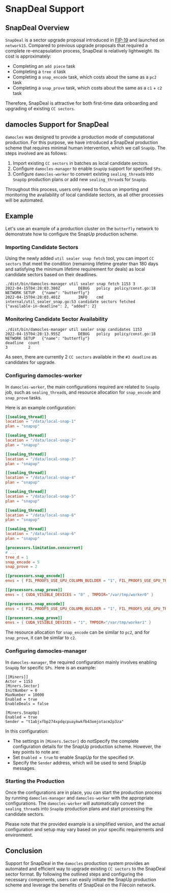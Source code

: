 # SnapDeal Support

## SnapDeal Overview
`SnapDeal` is a sector upgrade proposal introduced in [FIP-19](https://github.com/filecoin-project/FIPs/blob/master/FIPS/fip-0019.md) and launched on `network15`. Compared to previous upgrade proposals that required a complete re-encapsulation process, SnapDeal is relatively lightweight. Its cost is approximately:
- Completing an `add piece` task
- Completing a `tree d` task
- Completing a `snap_encode` task, which costs about the same as a `pc2` task
- Completing a `snap_prove` task, which costs about the same as a `c1` + `c2` task

Therefore, SnapDeal is attractive for both first-time data onboarding and upgrading of existing `CC sectors`.

## damocles Support for SnapDeal
`damocles` was designed to provide a production mode of computational production. For this purpose, we have introduced a SnapDeal production scheme that requires minimal human intervention, which we call `SnapUp`. The steps involved are as follows:

1. Import existing `CC sectors` in batches as local candidate sectors.
2. Configure `damocles-manager` to enable `SnapUp` support for specified `SPs`.
3. Configure `damocles-worker` to convert existing `sealing_thread`s into `SnapUp` production plans or add new `sealing_thread`s for `SnapUp`.

Throughout this process, users only need to focus on importing and monitoring the availability of local candidate sectors, as all other processes will be automated.

## Example
Let's use an example of a production cluster on the `butterfly` network to demonstrate how to configure the SnapUp production scheme.

### Importing Candidate Sectors
Using the newly added `util sealer snap fetch` tool, you can import `CC sectors` that meet the condition (remaining lifetime greater than 180 days and satisfying the minimum lifetime requirement for deals) as local candidate sectors based on their deadlines.
```
./dist/bin/damocles-manager util sealer snap fetch 1153 3
2022-04-15T04:28:03.380Z        DEBUG   policy  policy/const.go:18      NETWORK SETUP   {"name": "butterfly"}
2022-04-15T04:28:03.401Z        INFO    cmd     internal/util_sealer_snap.go:53 candidate sectors fetched        {"available-in-deadline": 2, "added": 2}
```

### Monitoring Candidate Sector Availability
```
./dist/bin/damocles-manager util sealer snap candidates 1153
2022-04-15T04:28:13.955Z        DEBUG   policy  policy/const.go:18      NETWORK SETUP   {"name": "butterfly"}
deadline  count
3         2
```
As seen, there are currently 2 `CC sectors` available in the `#3 deadline` as candidates for upgrade.

### Configuring damocles-worker
In `damocles-worker`, the main configurations required are related to `SnapUp` job, such as `sealing_thread`s, and resource allocation for `snap_encode` and `snap_prove` tasks.

Here is an example configuration:
```toml
[[sealing_thread]]
location = "/data/local-snap-1"
plan = "snapup"

[[sealing_thread]]
location = "/data/local-snap-2"
plan = "snapup"

[[sealing_thread]]
location = "/data/local-snap-3"
plan = "snapup"

[[sealing_thread]]
location = "/data/local-snap-4"
plan = "snapup"

[[sealing_thread]]
location = "/data/local-snap-5"
plan = "snapup"

[[sealing_thread]]
location = "/data/local-snap-6"
plan = "snapup"

[[sealing_thread]]
location = "/data/local-snap-6"
plan = "snapup"

[processors.limitation.concurrent]
# ...
tree_d = 1
snap_encode = 5
snap_prove = 2

[[processors.snap_encode]]
envs = { FIL_PROOFS_USE_GPU_COLUMN_BUILDER = "1", FIL_PROOFS_USE_GPU_TREE_BUILDER = "1", CUDA_VISIBLE_DEVICES = "0", TMPDIR="/var/tmp/worker0" }

[[processors.snap_prove]]
envs = { CUDA_VISIBLE_DEVICES = "0" , TMPDIR="/var/tmp/worker0" }

[[processors.snap_encode]]
envs = { FIL_PROOFS_USE_GPU_COLUMN_BUILDER = "1", FIL_PROOFS_USE_GPU_TREE_BUILDER = "1", CUDA_VISIBLE_DEVICES = "0", TMPDIR="/var/tmp/worker1" }

[[processors.snap_prove]]
envs = { CUDA_VISIBLE_DEVICES = "1", TMPDIR="/var/tmp/worker1" }
```

The resource allocation for `snap_encode` can be similar to `pc2`, and for `snap_prove`, it can be similar to `c2`.

### Configuring damocles-manager
In `damocles-manager`, the required configuration mainly involves enabling `SnapUp` for specific `SPs`. Here is an example:

```
[[Miners]]
Actor = 1153
[Miners.Sector]
InitNumber = 0
MaxNumber = 10000
Enabled = true
EnableDeals = false

[Miners.SnapUp]
Enabled = true
Sender = "t1abjxfbp274xpdqcpuaykwkfb43omjotacm2p3za"
```

In this configuration:
- The settings in `[Miners.Sector]` do notSpecify the complete configuration details for the SnapUp production scheme. However, the key points to note are:
- Set `Enabled = true` to enable SnapUp for the specified `SP`.
- Specify the `Sender` address, which will be used to send SnapUp messages.

### Starting the Production
Once the configurations are in place, you can start the production process by running `damocles-manager` and `damocles-worker` with the appropriate configurations. The `damocles-worker` will automatically convert the `sealing_thread`s into `SnapUp` production plans and start processing the candidate sectors.

Please note that the provided example is a simplified version, and the actual configuration and setup may vary based on your specific requirements and environment.

## Conclusion
Support for SnapDeal in the `damocles` production system provides an automated and efficient way to upgrade existing `CC sectors` to the SnapDeal sector format. By following the outlined steps and configuring the necessary components, users can easily initiate the SnapUp production scheme and leverage the benefits of SnapDeal on the Filecoin network.
